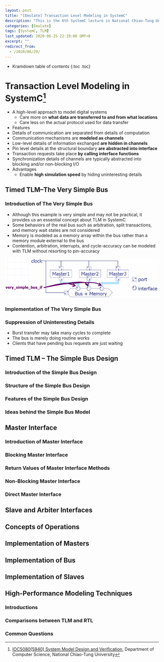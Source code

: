 ```yaml
---
layout: post
title: "[Emulate] Transaction Level Modeling in SystemC"
description: "This is the 6th SystemC lecture in National Chiao-Tung University."
categories: [Emulate]
tags: [SystemC, TLM]
last_updated: 2020-06-25 22:19:00 GMT+8
excerpt: ""
redirect_from:
  - /2020/06/29/
---
```


* Kramdown table of contents
{:toc .toc}
# Transaction Level Modeling in SystemC[^1]

+ A high-level approach to model digital systems
  + Care more on **what data are transferred to and from what locations**
  + Care less on the actual protocol used for data transfer
+  Features 
  + Details of communication are separated from details of computation
  + Communication mechanisms are **modeled as channels** 
  + Low-level details of information exchanged **are hidden in channels**
  + Pin level details at the structural boundary **are abstracted into interface**
  + Transaction requests take place **by calling interface functions**
  + Synchronization details of channels are typically abstracted into blocking and/or non-blocking I/O
+ Advantages 
  + Enable **high simulation speed** by hiding uninteresting details

## Timed TLM–The Very Simple Bus

### Introduction of The Very Simple Bus

+ Although this example is very simple and may not be practical, it provides us an essential concept about TLM in SystemC
+ Some behaviors of the real bus such as arbitration, split transactions, and memory wait states are not considered
+ Memory is modeled as a memory array within the bus rather than a memory module external to the bus
+ Contention, arbitration, interrupts, and cycle-accuracy can be modeled with TLM without resorting to pin-accuracy

![](https://raw.githubusercontent.com/SingularityKChen/PicUpload/master/img/20200629231609.png)

### Implementation of The Very Simple Bus



### Suppression of Uninteresting Details

+ Burst transfer may take many cycles to complete
+ The bus is merely doing routine works
+ Clients that have pending bus requests are just waiting

## Timed TLM – The Simple Bus Design

### Introduction of the Simple Bus Design

### Structure of the Simple Bus Design

### Features of the Simple Bus Design

### Ideas behind the Simple Bus Model

## Master Interface

### Introduction of Master Interface

### Blocking Master Interface

### Return Values of Master Interface Methods

### Non-Blocking Master Interface

### Direct Master Interface

## Slave and Arbiter Interfaces

## Concepts of Operations

## Implementation of Masters

## Implementation of Bus

## Implementation of Slaves

## High-Performance Modeling Techniques

### Introductions



### Comparisons between TLM and RTL



### Common Questions



[^1]: [IOC5080(5940) System Model Design and Verification](http://mapl.nctu.edu.tw/course/ESL/index.php), Department of Computer Science, National Chiao-Tung University